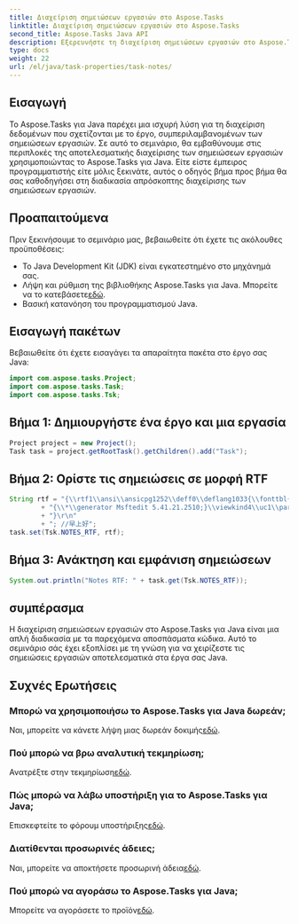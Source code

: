 ```yaml
---
title: Διαχείριση σημειώσεων εργασιών στο Aspose.Tasks
linktitle: Διαχείριση σημειώσεων εργασιών στο Aspose.Tasks
second_title: Aspose.Tasks Java API
description: Εξερευνήστε τη διαχείριση σημειώσεων εργασιών στο Aspose.Tasks για Java. Οδηγός βήμα προς βήμα για αποτελεσματική ανάπτυξη Java. Κατεβάστε τη δωρεάν δοκιμή σας τώρα!
type: docs
weight: 22
url: /el/java/task-properties/task-notes/
---
```

## Εισαγωγή
Το Aspose.Tasks για Java παρέχει μια ισχυρή λύση για τη διαχείριση δεδομένων που σχετίζονται με το έργο, συμπεριλαμβανομένων των σημειώσεων εργασιών. Σε αυτό το σεμινάριο, θα εμβαθύνουμε στις περιπλοκές της αποτελεσματικής διαχείρισης των σημειώσεων εργασιών χρησιμοποιώντας το Aspose.Tasks για Java. Είτε είστε έμπειρος προγραμματιστής είτε μόλις ξεκινάτε, αυτός ο οδηγός βήμα προς βήμα θα σας καθοδηγήσει στη διαδικασία απρόσκοπτης διαχείρισης των σημειώσεων εργασιών.
## Προαπαιτούμενα
Πριν ξεκινήσουμε το σεμινάριο μας, βεβαιωθείτε ότι έχετε τις ακόλουθες προϋποθέσεις:
- Το Java Development Kit (JDK) είναι εγκατεστημένο στο μηχάνημά σας.
-  Λήψη και ρύθμιση της βιβλιοθήκης Aspose.Tasks για Java. Μπορείτε να το κατεβάσετε[εδώ](https://releases.aspose.com/tasks/java/).
- Βασική κατανόηση του προγραμματισμού Java.
## Εισαγωγή πακέτων
Βεβαιωθείτε ότι έχετε εισαγάγει τα απαραίτητα πακέτα στο έργο σας Java:
```java
import com.aspose.tasks.Project;
import com.aspose.tasks.Task;
import com.aspose.tasks.Tsk;
```
## Βήμα 1: Δημιουργήστε ένα έργο και μια εργασία
```java
Project project = new Project();
Task task = project.getRootTask().getChildren().add("Task");
```
## Βήμα 2: Ορίστε τις σημειώσεις σε μορφή RTF
```java
String rtf = "{\\rtf1\\ansi\\ansicpg1252\\deff0\\deflang1033{\\fonttbl{\\f0\\fnil\\fcharset134 SimSun;}{\\f1\\fnil\\fcharset0 Calibri;}}\r\n"
        + "{\\*\\generator Msftedit 5.41.21.2510;}\\viewkind4\\uc1\\pard\\sa200\\sl276\\slmult1\\lang9\\f0\\fs22\\'d4\\'e7\\'c9\\'cf\\'ba\\'c3\\f1\\par\r\n"
        + "}\r\n"
        + "; //早上好";
task.set(Tsk.NOTES_RTF, rtf);
```
## Βήμα 3: Ανάκτηση και εμφάνιση σημειώσεων
```java
System.out.println("Notes RTF: " + task.get(Tsk.NOTES_RTF));
```
## συμπέρασμα
Η διαχείριση σημειώσεων εργασιών στο Aspose.Tasks για Java είναι μια απλή διαδικασία με τα παρεχόμενα αποσπάσματα κώδικα. Αυτό το σεμινάριο σάς έχει εξοπλίσει με τη γνώση για να χειρίζεστε τις σημειώσεις εργασιών αποτελεσματικά στα έργα σας Java.
## Συχνές Ερωτήσεις
### Μπορώ να χρησιμοποιήσω το Aspose.Tasks για Java δωρεάν;
 Ναι, μπορείτε να κάνετε λήψη μιας δωρεάν δοκιμής[εδώ](https://releases.aspose.com/).
### Πού μπορώ να βρω αναλυτική τεκμηρίωση;
 Ανατρέξτε στην τεκμηρίωση[εδώ](https://reference.aspose.com/tasks/java/).
### Πώς μπορώ να λάβω υποστήριξη για το Aspose.Tasks για Java;
 Επισκεφτείτε το φόρουμ υποστήριξης[εδώ](https://forum.aspose.com/c/tasks/15).
### Διατίθενται προσωρινές άδειες;
 Ναι, μπορείτε να αποκτήσετε προσωρινή άδεια[εδώ](https://purchase.aspose.com/temporary-license/).
### Πού μπορώ να αγοράσω το Aspose.Tasks για Java;
 Μπορείτε να αγοράσετε το προϊόν[εδώ](https://purchase.aspose.com/buy).
